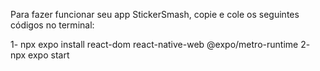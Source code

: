 Para fazer funcionar seu app StickerSmash, copie e cole os seguintes códigos no terminal:

1- npx expo install react-dom react-native-web @expo/metro-runtime
2- npx expo start

